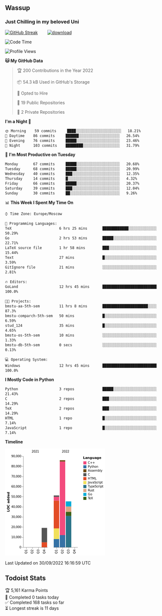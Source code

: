 ## Wassup 
### Just Chilling in my beloved Uni 

<!--
-->

[![GitHub Streak](http://github-readme-streak-stats.herokuapp.com?user=archeoss&theme=shades-of-purple&hide_border=true&date_format=j%20M%5B%20Y%5D)](https://git.io/streak-stats)&nbsp;&nbsp;&nbsp;&nbsp;&nbsp;&nbsp;&nbsp;&nbsp;[![download](https://user-images.githubusercontent.com/68448737/147796309-d8b65b1d-4dde-40d9-b03a-2b42aaa6cd43.jpeg)
](http://bmstu.ru/)

<!--START_SECTION:waka-->
![Code Time](http://img.shields.io/badge/Code%20Time-595%20hrs%2020%20mins-blue)

![Profile Views](http://img.shields.io/badge/Profile%20Views-0-blue)

**🐱 My GitHub Data** 

> 🏆 200 Contributions in the Year 2022
 > 
> 📦 54.3 kB Used in GitHub's Storage 
 > 
> 💼 Opted to Hire
 > 
> 📜 19 Public Repositories 
 > 
> 🔑 2 Private Repositories  
 > 
**I'm a Night 🦉** 

```text
🌞 Morning    59 commits     ████░░░░░░░░░░░░░░░░░░░░░   18.21% 
🌆 Daytime    86 commits     ██████░░░░░░░░░░░░░░░░░░░   26.54% 
🌃 Evening    76 commits     █████░░░░░░░░░░░░░░░░░░░░   23.46% 
🌙 Night      103 commits    ████████░░░░░░░░░░░░░░░░░   31.79%

```
📅 **I'm Most Productive on Tuesday** 

```text
Monday       67 commits     █████░░░░░░░░░░░░░░░░░░░░   20.68% 
Tuesday      68 commits     █████░░░░░░░░░░░░░░░░░░░░   20.99% 
Wednesday    40 commits     ███░░░░░░░░░░░░░░░░░░░░░░   12.35% 
Thursday     14 commits     █░░░░░░░░░░░░░░░░░░░░░░░░   4.32% 
Friday       66 commits     █████░░░░░░░░░░░░░░░░░░░░   20.37% 
Saturday     39 commits     ███░░░░░░░░░░░░░░░░░░░░░░   12.04% 
Sunday       30 commits     ██░░░░░░░░░░░░░░░░░░░░░░░   9.26%

```


📊 **This Week I Spent My Time On** 

```text
⌚︎ Time Zone: Europe/Moscow

💬 Programming Languages: 
TeX                      6 hrs 25 mins       ████████████░░░░░░░░░░░░░   50.29% 
Go                       2 hrs 53 mins       █████░░░░░░░░░░░░░░░░░░░░   22.71% 
LaTeX source file        1 hr 58 mins        ███░░░░░░░░░░░░░░░░░░░░░░   15.44% 
Text                     27 mins             █░░░░░░░░░░░░░░░░░░░░░░░░   3.59% 
GitIgnore file           21 mins             ░░░░░░░░░░░░░░░░░░░░░░░░░   2.81%

🔥 Editors: 
GoLand                   12 hrs 45 mins      █████████████████████████   100.0%

🐱‍💻 Projects: 
bmstu-aa-5th-sem         11 hrs 8 mins       █████████████████████░░░░   87.3% 
bmstu-comparch-5th-sem   50 mins             █░░░░░░░░░░░░░░░░░░░░░░░░   6.59% 
stud_124                 35 mins             █░░░░░░░░░░░░░░░░░░░░░░░░   4.65% 
bmstu-os-5th-sem         10 mins             ░░░░░░░░░░░░░░░░░░░░░░░░░   1.33% 
bmstu-db-5th-sem         0 secs              ░░░░░░░░░░░░░░░░░░░░░░░░░   0.13%

💻 Operating System: 
Windows                  12 hrs 45 mins      █████████████████████████   100.0%

```

**I Mostly Code in Python** 

```text
Python                   3 repos             █████░░░░░░░░░░░░░░░░░░░░   21.43% 
C                        2 repos             ███░░░░░░░░░░░░░░░░░░░░░░   14.29% 
TeX                      2 repos             ███░░░░░░░░░░░░░░░░░░░░░░   14.29% 
HTML                     1 repo              █░░░░░░░░░░░░░░░░░░░░░░░░   7.14% 
JavaScript               1 repo              █░░░░░░░░░░░░░░░░░░░░░░░░   7.14%

```


**Timeline**

![Chart not found](https://raw.githubusercontent.com/archeoss/archeoss/master/charts/bar_graph.png) 


 Last Updated on 30/09/2022 16:16:59 UTC
<!--END_SECTION:waka-->

## Todoist Stats

<!-- TODO-IST:START -->
🏆  5,161 Karma Points           
🌸  Completed 0 tasks today           
✅  Completed 168 tasks so far           
⏳  Longest streak is 11 days
<!-- TODO-IST:END -->

